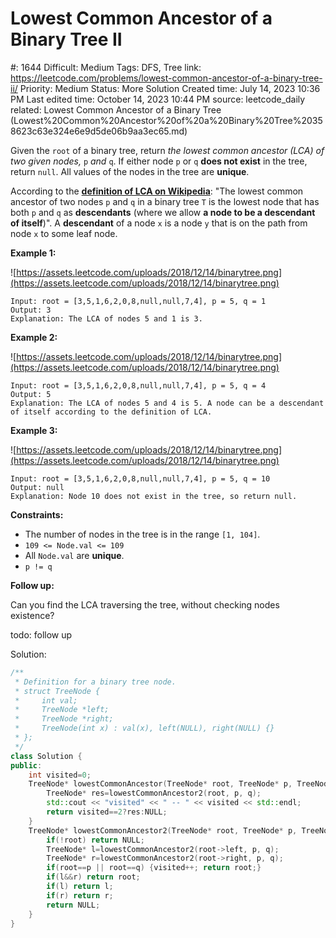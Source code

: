 # Lowest Common Ancestor of a Binary Tree II

#: 1644
Difficult: Medium
Tags: DFS, Tree
link: https://leetcode.com/problems/lowest-common-ancestor-of-a-binary-tree-ii/
Priority: Medium
Status: More Solution
Created time: July 14, 2023 10:36 PM
Last edited time: October 14, 2023 10:44 PM
source: leetcode_daily
related: Lowest Common Ancestor of a Binary Tree (Lowest%20Common%20Ancestor%20of%20a%20Binary%20Tree%20358623c63e324e6e9d5de06b9aa3ec65.md)

Given the `root` of a binary tree, return *the lowest common ancestor (LCA) of two given nodes,* `p` *and* `q`. If either node `p` or `q` **does not exist** in the tree, return `null`. All values of the nodes in the tree are **unique**.

According to the **[definition of LCA on Wikipedia](https://en.wikipedia.org/wiki/Lowest_common_ancestor)**: "The lowest common ancestor of two nodes `p` and `q` in a binary tree `T` is the lowest node that has both `p` and `q` as **descendants** (where we allow **a node to be a descendant of itself**)". A **descendant** of a node `x` is a node `y` that is on the path from node `x` to some leaf node.

**Example 1:**

![https://assets.leetcode.com/uploads/2018/12/14/binarytree.png](https://assets.leetcode.com/uploads/2018/12/14/binarytree.png)

```
Input: root = [3,5,1,6,2,0,8,null,null,7,4], p = 5, q = 1
Output: 3
Explanation: The LCA of nodes 5 and 1 is 3.
```

**Example 2:**

![https://assets.leetcode.com/uploads/2018/12/14/binarytree.png](https://assets.leetcode.com/uploads/2018/12/14/binarytree.png)

```
Input: root = [3,5,1,6,2,0,8,null,null,7,4], p = 5, q = 4
Output: 5
Explanation: The LCA of nodes 5 and 4 is 5. A node can be a descendant of itself according to the definition of LCA.
```

**Example 3:**

![https://assets.leetcode.com/uploads/2018/12/14/binarytree.png](https://assets.leetcode.com/uploads/2018/12/14/binarytree.png)

```
Input: root = [3,5,1,6,2,0,8,null,null,7,4], p = 5, q = 10
Output: null
Explanation: Node 10 does not exist in the tree, so return null.

```

**Constraints:**

- The number of nodes in the tree is in the range `[1, 104]`.
- `109 <= Node.val <= 109`
- All `Node.val` are **unique**.
- `p != q`

**Follow up:**

Can you find the LCA traversing the tree, without checking nodes existence?

todo: follow up

Solution:

```cpp
/**
 * Definition for a binary tree node.
 * struct TreeNode {
 *     int val;
 *     TreeNode *left;
 *     TreeNode *right;
 *     TreeNode(int x) : val(x), left(NULL), right(NULL) {}
 * };
 */
class Solution {
public:
    int visited=0;
    TreeNode* lowestCommonAncestor(TreeNode* root, TreeNode* p, TreeNode* q) {
        TreeNode* res=lowestCommonAncestor2(root, p, q);
        std::cout << "visited" << " -- " << visited << std::endl;
        return visited==2?res:NULL;
    }
    TreeNode* lowestCommonAncestor2(TreeNode* root, TreeNode* p, TreeNode* q) {
        if(!root) return NULL;
        TreeNode* l=lowestCommonAncestor2(root->left, p, q);
        TreeNode* r=lowestCommonAncestor2(root->right, p, q);
        if(root==p || root==q) {visited++; return root;}
        if(l&&r) return root;
        if(l) return l;
        if(r) return r;
        return NULL;
    }
}
```